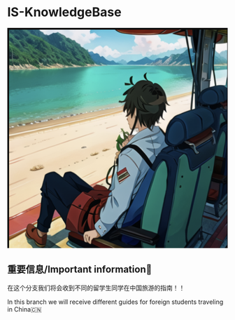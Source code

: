 # IS-KnowledgeBase 
![Image text](https://github.com/RobertWeijie/IS-KnowledgeBase/blob/travel-sharing---%E6%97%85%E6%B8%B8%E5%88%86%E4%BA%AB/travel.png)


## **重要信息/Important information**🔋
在这个分支我们将会收到不同的留学生同学在中国旅游的指南！！

In this branch we will receive different guides for foreign students traveling in China🇨🇳
